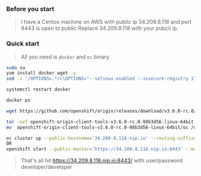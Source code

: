 
### Before you start 
> I have a Centos machine on AWS with public ip 34.209.8.118  and port 8443 is open to public
> Replace 34.209.8.118 with your pubcli ip.  


### Quick start
> All you need is `docker` and `oc` binary

```sh
sudo su
yum install docker wget -y
sed -i '/OPTIONS=.*/c\OPTIONS="--selinux-enabled --insecure-registry 172.30.0.0/16"' /etc/sysconfig/docker

systemctl restart docker

docker ps

wget https://github.com/openshift/origin/releases/download/v3.6.0-rc.0/openshift-origin-client-tools-v3.6.0-rc.0-98b3d56-linux-64bit.tar.gz

tar -xvf openshift-origin-client-tools-v3.6.0-rc.0-98b3d56-linux-64bit.tar.gz
mv  openshift-origin-client-tools-v3.6.0-rc.0-98b3d56-linux-64bit/oc /usr/bin/oc

oc cluster up --public-hostname='34.209.8.118.nip.io' --routing-suffix='34.209.8.118.nip.io'
OR
openshift start --public-master='https://34.209.8.118.nip.io:8443' --master='https://172.31.35.206:8443' --listen='https://0.0.0.0:8443'
```

> That's all  hit   https://34.209.8.118.nip.io:8443/   with   user/password     developer/developer


